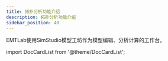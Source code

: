 ```yaml
---
title: 拓扑分析功能介绍
description: 拓扑分析功能介绍
sidebar_position: 40
---
```


EMTLab使用SimStudio模型工坊作为模型编辑、分析计算的工作台。

import DocCardList from '@theme/DocCardList';

<DocCardList />